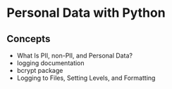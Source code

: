 # Personal Data with Python

## Concepts
- What Is PII, non-PII, and Personal Data?
- logging documentation
- bcrypt package
- Logging to Files, Setting Levels, and Formatting
